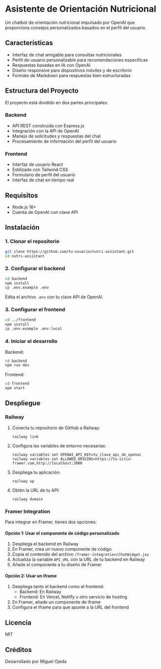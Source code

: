 # Asistente de Orientación Nutricional

Un chatbot de orientación nutricional impulsado por OpenAI que proporciona consejos personalizados basados en el perfil del usuario.

## Características

- Interfaz de chat amigable para consultas nutricionales
- Perfil de usuario personalizable para recomendaciones específicas
- Respuestas basadas en IA con OpenAI
- Diseño responsive para dispositivos móviles y de escritorio
- Formato de Markdown para respuestas bien estructuradas

## Estructura del Proyecto

El proyecto está dividido en dos partes principales:

### Backend

- API REST construida con Express.js
- Integración con la API de OpenAI
- Manejo de solicitudes y respuestas del chat
- Procesamiento de información del perfil del usuario

### Frontend

- Interfaz de usuario React
- Estilizado con Tailwind CSS
- Formulario de perfil del usuario
- Interfaz de chat en tiempo real

## Requisitos

- Node.js 16+
- Cuenta de OpenAI con clave API

## Instalación

### 1. Clonar el repositorio

```bash
git clone https://github.com/tu-usuario/nutri-assistant.git
cd nutri-assistant
```

### 2. Configurar el backend

```bash
cd backend
npm install
cp .env.example .env
```

Edita el archivo `.env` con tu clave API de OpenAI.

### 3. Configurar el frontend

```bash
cd ../frontend
npm install
cp .env.example .env.local
```

### 4. Iniciar el desarrollo

Backend:
```bash
cd backend
npm run dev
```

Frontend:
```bash
cd frontend
npm start
```

## Despliegue

### Railway

1. Conecta tu repositorio de GitHub a Railway:
   ```
   railway link
   ```

2. Configura las variables de entorno necesarias:
   ```
   railway variables set OPENAI_API_KEY=tu_clave_api_de_openai
   railway variables set ALLOWED_ORIGINS=https://tu-sitio-framer.com,http://localhost:3000
   ```

3. Despliega tu aplicación:
   ```
   railway up
   ```

4. Obtén la URL de tu API:
   ```
   railway domain
   ```

### Framer Integration

Para integrar en Framer, tienes dos opciones:

#### Opción 1: Usar el componente de código personalizado

1. Despliega el backend en Railway
2. En Framer, crea un nuevo componente de código
3. Copia el contenido del archivo `/framer-integration/ChatWidget.jsx`
4. Actualiza la variable `API_URL` con la URL de tu backend en Railway
5. Añade el componente a tu diseño de Framer

#### Opción 2: Usar un iframe

1. Despliega tanto el backend como el frontend:
   - Backend: En Railway
   - Frontend: En Vercel, Netlify u otro servicio de hosting
2. En Framer, añade un componente de iframe
3. Configura el iframe para que apunte a la URL del frontend

## Licencia

MIT

## Créditos

Desarrollado por Miguel Ojeda